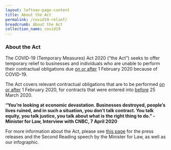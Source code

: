 ```yaml
---
layout: leftnav-page-content
title: About the Act
permalink: /covid19-relief/
breadcrumb: About the Act
collection_name: covid19
---
```

### About the Act ###

The COVID-19 (Temporary Measures) Act 2020 (“the Act”) seeks to offer temporary relief to businesses and individuals who are unable to perform their contractual obligations due <u>on or after</u> 1 February 2020 because of COVID-19.
 
The Act covers relevant contractual obligations that are to be performed <u>on or after</u> 1 February 2020, for contracts that were entered into <u>before</u> 25 March 2020.
 
<b>“You’re looking at economic devastation. Businesses destroyed, people’s lives ruined, and in such a situation, you don’t talk contract. You talk equity, you talk justice, you talk about what is the right thing to do.” - Minister for Law, Interview with CNBC, 7 April 2020</b>
 
For more information about the Act, please see [this page](/resources) for the press releases and the Second Reading speech by the Minister for Law, as well as our infographic.
